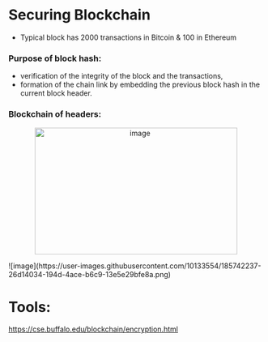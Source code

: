 # Securing Blockchain

- Typical block has 2000 transactions in Bitcoin & 100 in Ethereum

### Purpose of block hash:

- verification of the integrity of the block and the transactions, 
- formation of the chain link by embedding the previous block hash in the current block header. 


### Blockchain of headers:
<p align="center">	
	<img width="400" height="250" alt="image" src="[https://user-images.githubusercontent.com/10133554/185741846-19d0e604-9845-466d-b53f-46b7ccced21b.png](https://user-images.githubusercontent.com/10133554/185742190-5e7aa0ee-5b4d-4006-b262-95a29190dfb4.png)">
</p>
![image](https://user-images.githubusercontent.com/10133554/185742237-26d14034-194d-4ace-b6c9-13e5e29bfe8a.png)


# Tools:
https://cse.buffalo.edu/blockchain/encryption.html
